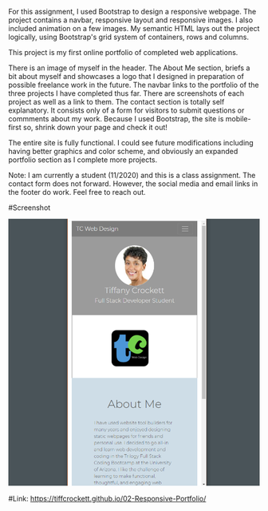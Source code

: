 For this assignment, I used Bootstrap to design a responsive webpage.  The project contains a navbar, responsive layout and responsive images. I also included animation on a few images.  My semantic HTML lays out the project logically, using Bootstrap's grid system of containers, rows and columns. 

This project is my first online portfolio of completed web applications. 

There is an image of myself in the header.  The About Me section, briefs a bit about myself and showcases a logo that I designed in preparation of possible freelance work in the future. The navbar links to the portfolio of the three projects I have completed thus far.  There are screenshots of each project as well as a link to them. The contact section is totally self explanatory.  It consists only of a form for visitors to submit questions or commments about my work. Because I used Bootstrap, the site is mobile-first so, shrink down your page and check it out!

The entire site is fully functional. I could see future modifications including having better graphics and color scheme, and obviously an expanded portfolio section as I complete more projects. 

Note:  I am currently a student (11/2020) and this is a class assignment.  The contact form does not forward.  However, the social media and email links in the footer do work. Feel free to reach out.

#Screenshot

![mobile screenshot](https://github.com/tiffcrockett/02-Responsive-Portfolio/blob/main/assets/images/pfolio-scrn.png?)


#Link: https://tiffcrockett.github.io/02-Responsive-Portfolio/
